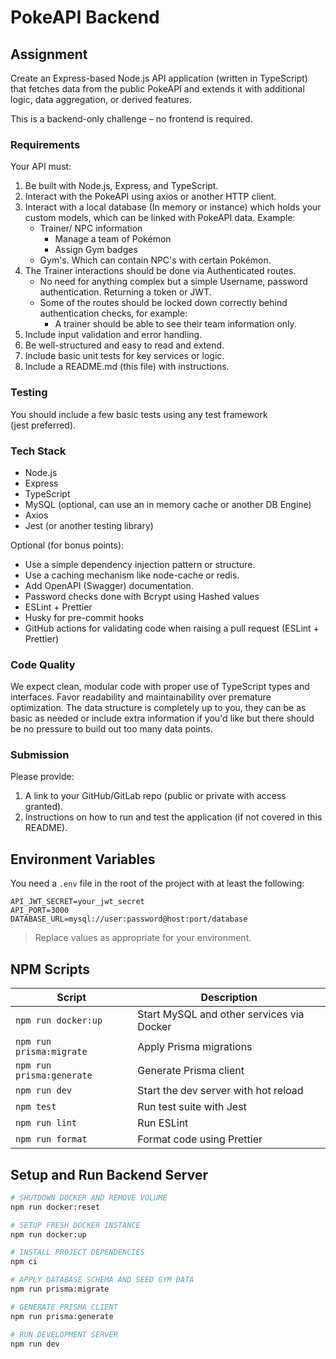# PokeAPI Backend

## Assignment

Create an Express-based Node.js API application (written in TypeScript) that fetches data from the public PokeAPI and extends it with additional logic, data aggregation, or derived features.

This is a backend-only challenge – no frontend is required.

### Requirements

Your API must:

1. Be built with Node.js, Express, and TypeScript.
2. Interact with the PokeAPI using axios or another HTTP client.
3. Interact with a local database (In memory or instance) which holds your custom models, which can be linked with PokeAPI data. Example:
   - Trainer/ NPC information
     - Manage a team of Pokémon
     - Assign Gym badges
   - Gym's. Which can contain NPC's with certain Pokémon.
4. The Trainer interactions should be done via Authenticated routes.
   - No need for anything complex but a simple Username, password authentication. Returning a token or JWT.
   - Some of the routes should be locked down correctly behind authentication checks, for example:
     - A trainer should be able to see their team information only.
5. Include input validation and error handling.
6. Be well-structured and easy to read and extend.
7. Include basic unit tests for key services or logic.
8. Include a README.md (this file) with instructions.

### Testing

You should include a few basic tests using any test framework (jest preferred).

### Tech Stack

- Node.js
- Express
- TypeScript
- MySQL (optional, can use an in memory cache or another DB Engine)
- Axios
- Jest (or another testing library)

Optional (for bonus points):

- Use a simple dependency injection pattern or structure.
- Use a caching mechanism like node-cache or redis.
- Add OpenAPI (Swagger) documentation.
- Password checks done with Bcrypt using Hashed values
- ESLint + Prettier
- Husky for pre-commit hooks
- GitHub actions for validating code when raising a pull request (ESLint + Prettier)

### Code Quality

We expect clean, modular code with proper use of TypeScript types and interfaces. Favor readability and maintainability over premature optimization. The data structure is completely up to you, they can be as basic as needed or include extra information if you'd like but there should be no pressure to build out too many data points.

### Submission

Please provide:

1. A link to your GitHub/GitLab repo (public or private with access granted).
2. Instructions on how to run and test the application (if not covered in this README).

## Environment Variables

You need a `.env` file in the root of the project with at least the following:

```shell
API_JWT_SECRET=your_jwt_secret
API_PORT=3000
DATABASE_URL=mysql://user:password@host:port/database
```

> Replace values as appropriate for your environment.

## NPM Scripts

| Script                    | Description                                |
|---------------------------|--------------------------------------------|
| `npm run docker:up`       | Start MySQL and other services via Docker |
| `npm run prisma:migrate`  | Apply Prisma migrations                    |
| `npm run prisma:generate` | Generate Prisma client                     |
| `npm run dev`             | Start the dev server with hot reload       |
| `npm test`                | Run test suite with Jest                   |
| `npm run lint`            | Run ESLint                                 |
| `npm run format`          | Format code using Prettier                 |

## Setup and Run Backend Server

```bash
# SHUTDOWN DOCKER AND REMOVE VOLUME
npm run docker:reset

# SETUP FRESH DOCKER INSTANCE
npm run docker:up

# INSTALL PROJECT DEPENDENCIES
npm ci

# APPLY DATABASE SCHEMA AND SEED GYM DATA
npm run prisma:migrate

# GENERATE PRISMA CLIENT
npm run prisma:generate

# RUN DEVELOPMENT SERVER
npm run dev
```
